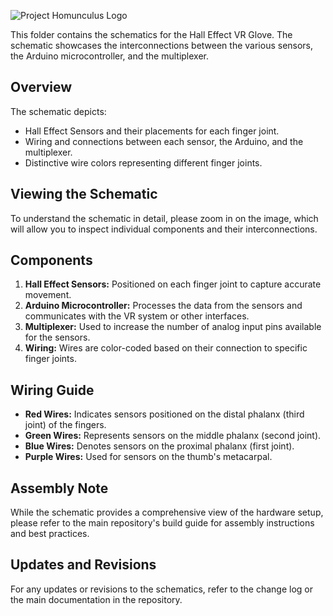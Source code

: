 ![Project Homunculus Logo](schematics.png)

This folder contains the schematics for the Hall Effect VR Glove. The schematic showcases the interconnections between the various sensors, the Arduino microcontroller, and the multiplexer.

## Overview

The schematic depicts:
- Hall Effect Sensors and their placements for each finger joint.
- Wiring and connections between each sensor, the Arduino, and the multiplexer.
- Distinctive wire colors representing different finger joints.

## Viewing the Schematic

To understand the schematic in detail, please zoom in on the image, which will allow you to inspect individual components and their interconnections.

## Components

1. **Hall Effect Sensors:** Positioned on each finger joint to capture accurate movement.
2. **Arduino Microcontroller:** Processes the data from the sensors and communicates with the VR system or other interfaces.
3. **Multiplexer:** Used to increase the number of analog input pins available for the sensors.
4. **Wiring:** Wires are color-coded based on their connection to specific finger joints.

## Wiring Guide

- **Red Wires:** Indicates sensors positioned on the distal phalanx (third joint) of the fingers.
- **Green Wires:** Represents sensors on the middle phalanx (second joint).
- **Blue Wires:** Denotes sensors on the proximal phalanx (first joint).
- **Purple Wires:** Used for sensors on the thumb's metacarpal.

## Assembly Note

While the schematic provides a comprehensive view of the hardware setup, please refer to the main repository's build guide for assembly instructions and best practices.

## Updates and Revisions

For any updates or revisions to the schematics, refer to the change log or the main documentation in the repository.
